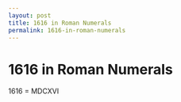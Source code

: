 ```yaml
---
layout: post
title: 1616 in Roman Numerals
permalink: 1616-in-roman-numerals
---
```


# 1616 in Roman Numerals

1616 = MDCXVI
